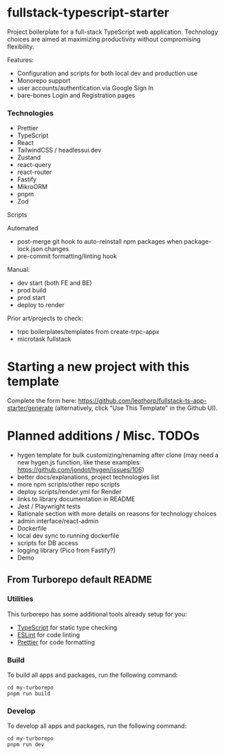 

# fullstack-typescript-starter

Project boilerplate for a full-stack TypeScript web application. Technology choices are aimed at maximizing productivity without compromising flexibility.

Features:

*   Configuration and scripts for both local dev and production use
*   Monorepo support
*   user accounts/authentication via Google Sign In
*   bare-bones Login and Registration pages

### Technologies

*   Prettier
*   TypeScript
*   React
*   TailwindCSS / headlessui.dev
*   Zustand
*   react-query
*   react-router
*   Fastify
*   MikroORM
*   pnpm
*   Zod

Scripts

Automated  
* post-merge git hook to auto-reinstall npm packages when package-lock.json changes  
* pre-commit formatting/linting hook

Manual:  
* dev start (both FE and BE)  
* prod build  
* prod start  
* deploy to render

Prior art/projects to check:

*   trpc boilerplates/templates from create-trpc-appx
*   microtask fullstack

# Starting a new project with this template

Complete the form here: https://github.com/leothorp/fullstack-ts-app-starter/generate (alternatively, click "Use This Template" in the Github UI).

# Planned additions / Misc. TODOs

*   hygen template for bulk customizing/renaming after clone (may need a new hygen.js function, like these examples: https://github.com/jondot/hygen/issues/106)
*   better docs/explanations, project technologies list
*   more npm scripts/other repo scripts
*   deploy scripts/render.yml for Render
*   links to library documentation in README
*   Jest / Playwright tests
*   Rationale section with more details on reasons for technology choices
*   admin interface/react-admin
*   Dockerfile
*   local dev sync to running dockerfile
*   scripts for DB access
*   logging library (Pico from Fastify?)
*   Demo



## From Turborepo default README
### Utilities

This turborepo has some additional tools already setup for you:

- [TypeScript](https://www.typescriptlang.org/) for static type checking
- [ESLint](https://eslint.org/) for code linting
- [Prettier](https://prettier.io) for code formatting

### Build

To build all apps and packages, run the following command:

```
cd my-turborepo
pnpm run build
```

### Develop

To develop all apps and packages, run the following command:

```
cd my-turborepo
pnpm run dev
```

